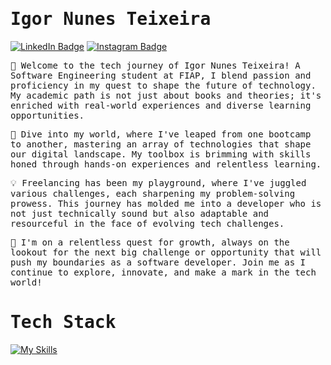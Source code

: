 # <samp>Igor Nunes Teixeira</samp>

[![LinkedIn Badge](https://img.shields.io/badge/LinkedIn-%23E4405F.svg?&style=flat-square&logo=linkedin&logoColor=white&color=071A2C&link=https://www.linkedin.com/in/igornteii/)](https://www.linkedin.com/in/igornteii/)
[![Instagram Badge](https://img.shields.io/badge/Instagram-%23E4405F.svg?&style=flat-square&logo=instagram&logoColor=white&color=071A2C&link=https://www.instagram.com/igornteii)](https://www.instagram.com/igornteii)

<samp>🌟 Welcome to the tech journey of Igor Nunes Teixeira! A Software Engineering student at FIAP, I blend passion and proficiency in my quest to shape the future of technology. My academic path is not just about books and theories; it's enriched with real-world experiences and diverse learning opportunities.<samp>

<samp>🚀 Dive into my world, where I've leaped from one bootcamp to another, mastering an array of technologies that shape our digital landscape. My toolbox is brimming with skills honed through hands-on experiences and relentless learning.<samp>

<samp>💡 Freelancing has been my playground, where I've juggled various challenges, each sharpening my problem-solving prowess. This journey has molded me into a developer who is not just technically sound but also adaptable and resourceful in the face of evolving tech challenges.<samp>

<samp>🌱 I'm on a relentless quest for growth, always on the lookout for the next big challenge or opportunity that will push my boundaries as a software developer. Join me as I continue to explore, innovate, and make a mark in the tech world!<samp>

# <samp>Tech Stack</samp>

[![My Skills](https://skillicons.dev/icons?i=java,spring,python,next,typescript,linux,docker,mongodb,postgres,aws)](https://skillicons.dev)
